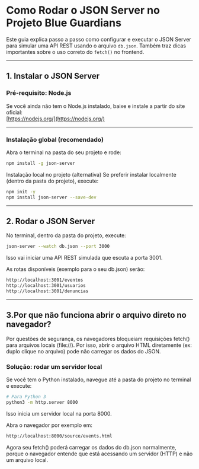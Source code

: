 # Como Rodar o JSON Server no Projeto Blue Guardians

Este guia explica passo a passo como configurar e executar o JSON Server para simular uma API REST usando o arquivo `db.json`. Também traz dicas importantes sobre o uso correto do `fetch()` no frontend.

---

## 1. Instalar o JSON Server

### Pré-requisito: Node.js

Se você ainda não tem o Node.js instalado, baixe e instale a partir do site oficial:  
[https://nodejs.org/](https://nodejs.org/)

---

### Instalação global (recomendado)

Abra o terminal na pasta do seu projeto e rode:

```bash
npm install -g json-server
```

Instalação local no projeto (alternativa)
Se preferir instalar localmente (dentro da pasta do projeto), execute:

```bash
npm init -y
npm install json-server --save-dev
```

---
## 2. Rodar o JSON Server
No terminal, dentro da pasta do projeto, execute:

```bash
json-server --watch db.json --port 3000
```
Isso vai iniciar uma API REST simulada que escuta a porta 3001.

As rotas disponíveis (exemplo para o seu db.json) serão:
```bash
http://localhost:3001/eventos
http://localhost:3001/usuarios
http://localhost:3001/denuncias
```
---

## 3.Por que não funciona abrir o arquivo direto no navegador?
Por questões de segurança, os navegadores bloqueiam requisições fetch() para arquivos locais (file://). Por isso, abrir o arquivo HTML diretamente (ex: duplo clique no arquivo) pode não carregar os dados do JSON.

### Solução: rodar um servidor local
Se você tem o Python instalado, navegue até a pasta do projeto no terminal e execute:
```bash
# Para Python 3
python3 -m http.server 8000
```
Isso inicia um servidor local na porta 8000.

Abra o navegador por exemplo em:
```bash
http://localhost:8000/source/events.html
```
Agora seu fetch() poderá carregar os dados do db.json normalmente, porque o navegador entende que está acessando um servidor (HTTP) e não um arquivo local.